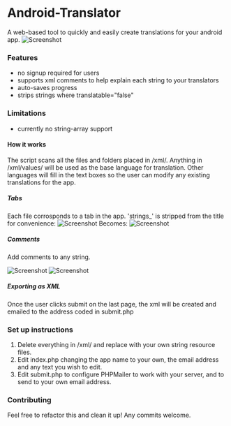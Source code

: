 # Android-Translator
A web-based tool to quickly and easily create translations for your android app.
![Screenshot](http://i.imgur.com/kq8r320.png)
### Features
* no signup required for users
* supports xml comments to help explain each string to your translators 
* auto-saves progress
* strips strings where  translatable="false"
### Limitations
* currently no string-array support

#### How it works
The script scans all the files and folders placed in /xml/. Anything in /xml/values/ will be used as the base language for translation. Other languages will fill in the text boxes so the user can modify any existing translations for the app.
##### Tabs
Each file corrosponds to a tab in the app. 'strings_' is stripped from the title for convenience:
![Screenshot](http://i.imgur.com/epzI1Po.png)
Becomes:
![Screenshot](http://i.imgur.com/gSlkrzh.png)

##### Comments
Add comments to any string.

![Screenshot](http://i.imgur.com/sjvNPTH.png)
![Screenshot](http://i.imgur.com/5oUvtiT.png)

##### Exporting as XML
Once the user clicks submit on the last page, the xml will be created and emailed to the address coded in submit.php

### Set up instructions
1. Delete everything in /xml/ and replace with your own string resource files.
2. Edit index.php changing the app name to your own, the email address and any text you wish to edit.
3. Edit submit.php to configure PHPMailer to work with your server, and to send to your own email address.

### Contributing
Feel free to refactor this and clean it up! Any commits welcome.